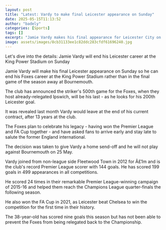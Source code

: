 ```yaml
---
layout: post
title: "Latest: Vardy to make final Leicester appearance on Sunday"
date: 2025-05-15T11:13:52
author: "badely"
categories: [Sports]
tags: []
excerpt: "Jamie Vardy makes his final appearance for Leicester City on Sunday at the King Power Stadium."
image: assets/images/8cb31133ee1c82ddc283cfdf61696240.jpg
---
```


Let's dive into the details: Jamie Vardy will end his Leicester career at the King Power Stadium on Sunday 

Jamie Vardy will make his final Leicester appearance on Sunday so he can end his Foxes career at the King Power Stadium rather than in the final game of the season away at Bournemouth.

The club has announced the striker's 500th game for the Foxes, when they host already-relegated Ipswich, will be his last - as he looks for his 200th Leicester goal.

It was revealed last month Vardy would leave at the end of his current contract, after 13 years at the club.

The Foxes plan to celebrate his legacy - having won the Premier League and FA Cup together - and have asked fans to arrive early and stay late to salute the former England international.

The decision was taken to give Vardy a home send-off and he will not play against Bournemouth on 25 May.

Vardy joined from non-league side Fleetwood Town in 2012 for Â£1m and is the club's record Premier League scorer with 144 goals. He has scored 199 goals in 499 appearances in all competitions.

He scored 24 times in their remarkable Premier League-winning campaign of 2015-16 and helped them reach the Champions League quarter-finals the following season.

He also won the FA Cup in 2021, as Leicester beat Chelsea to win the competition for the first time in their history.

The 38-year-old has scored nine goals this season but has not been able to prevent the Foxes from being relegated back to the Championship.

